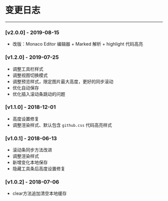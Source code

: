 ﻿# 变更日志

----------
### [v2.0.0] - 2019-08-15
- 改版：Monaco Editor 编辑器 + Marked 解析 + highlight 代码高亮

### [v1.2.0] - 2019-07-25
- 调整工具栏样式
- 调整视图切换模式
- 调整预览样式，限定图片最大高度，更好的同步滚动
- 优化自动保存
- 优化插入滚动条跳动的问题

### [v1.1.0] - 2018-12-01
- 高度设置修复
- 调整渲染样式、默认包含 `github.css` 代码高亮样式

### [v1.0.1] - 2018-06-13
- 滚动条同步方法改进
- 调整渲染样式
- 新增变化本地保存
- 隐藏工具条后高度设置修复

### [v1.0.2] - 2018-07-06
- clear方法追加清空本地缓存